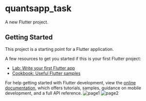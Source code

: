 # quantsapp_task

A new Flutter project.

## Getting Started

This project is a starting point for a Flutter application.

A few resources to get you started if this is your first Flutter project:

- [Lab: Write your first Flutter app](https://docs.flutter.dev/get-started/codelab)
- [Cookbook: Useful Flutter samples](https://docs.flutter.dev/cookbook)

For help getting started with Flutter development, view the
[online documentation](https://docs.flutter.dev/), which offers tutorials,
samples, guidance on mobile development, and a full API reference.
![page1](https://github.com/vaishnavikpatil/music_app_task/assets/89742106/1dfe503d-0bbd-45e8-b09a-f9311179400f)
![page2](https://github.com/vaishnavikpatil/music_app_task/assets/89742106/17f64cde-2056-4bc2-a64d-779bd326a403)
